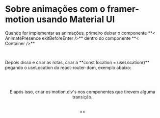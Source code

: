 # Sobre animações com o framer-motion usando Material UI
<p>Quando for implementar as animações, primeiro deixar o componente **< AnimatePresence exitBeforeEnter />** dentro do componente **< Container />**</p>
<br>
<p>Depois disso e criar as rotas, criar a **const location = useLocation()** pegando o useLocation do react-router-dom, exemplo abaixo:</p>
<br>
    <ThemeProvider theme={theme}>
      <CssBaseline />
      <Header darkMode={ darkMode } handleThemeChange={ handleThemeChange } />
      <Container>
        <AnimatePresence exitBeforeEnter>
          <Switch key={location.pathname} location={location}>
            <Route exact path='/' component={ Homepage } />
            <Route path='/catalog' component={ Catalog } />
            <Route path='/catalog/:id' component={ ProductDetails } />
            <Route path='/about' component={ AboutPage } />
            <Route path='/contact' component={ ContactPage } />
          </Switch>
        </AnimatePresence>
      </Container>
    </ThemeProvider>
<br>
<p>E após isso, criar os motion.div's nos componentes que tirevem alguma transição.</p>
<br>
        <>
            <motion.div
                initial='hidden'
                animate='visible'
                exit='hidden'
                transition={{duration: .5}}
                variants={variants}
            >
                <ProductList products={products} />
            </motion.div>
        </>

